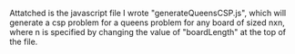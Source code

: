 Attatched is the javascript file I wrote "generateQueensCSP.js", which will generate a csp problem for a queens problem for any board of sized nxn, where n is specified by changing the value of "boardLength" at the top of the file. 